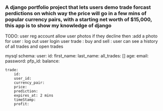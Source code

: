 ### A django portfolio project that lets users demo trade forcast perdictions on which way the price will go in a few mins of popular currency pairs, with a starting net worth of $15,000, this app is to show my knowledge of django



TODO:
    user reg account
        allow user photos if they decline then
            :add a photo for user
        : log out
    user login
    user trade
        : buy and sell
        : user can see a history of all trades and  open trades




mysql schema:
    user:
        id:
        first_name:
        last_name:
        all_trades: []
        age:
        email:
        password:
        pfp_id:
        balance:

    trade:
        id:
        user_id:
        currency_pair:
        price:
        prediction:
        expires_at: 2 mins
        timeStamp:
        profit: